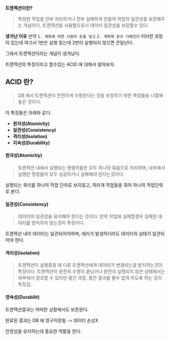 **트렌젝션이란?**
>특정한 작업을 전부 처리하거나 전부 실패하게 만들어 작업의 일관성을 보장해주는 개념이다, 트랜잭션을 사용함으로서 데이터 일관성을 보장할수 있다.

**생겨난 이유**
만약 ``1. 계좌에 어떤 사람이 돈을 넣고`` ``2. 계좌에 돈이 더해진다``
이러한 과정이 있는데 여기서 1번은 실행 됬는데 2번이 실행되지 않으면 큰일난다. 

그래서 트랜잭션이라는 개념이 생겨났다.

트랜잭션의 특징이라고 할수있는 ACID 에 대해서 알아보자.

## ACID 란?
>DB 에서 트랜잭션이 안전하게 수행된다는 것을 보장하기 위한 특징들을 나열해 놓은 것이다.

이 특징들은 아래와 같다.
* **원자성(Atomictiy)**
* **일관성(Consistency)**
* **격리성(lsolation)**
* **지속성(Durability)**

#### 원자성(Atomictiy)

>트랜잭션 내에서 실행되는 명령어들은 모두 하나의 묶음으로 처리하며, 내부에서 실행된 명령들이 모두 성공하거나 실패해야 된다는것이다. 

실행되는 쿼리를 하나의 작업 단위로 보지않고, 여러개 작업들을 묶어 하나의 작업단위로 본다.

#### 일관성(Consistency)

>데이터의 일관성을 유지해야 한다는 것이다. 만약 작업에 실패할경우 실패한 데이터를 방치하지 않는것이 특징이다.

트랜젝션 내의 데이터는 일관되어야하며, 에러가 발생하더라도 데이터의 상태가 일관되어야 한다.

#### 격리성(isolation)

>트랜잭션이 실행중일 때 다른 트랜잭션에게 데이터가 변경되는걸 방지하는것이 특징이다. 트랜잭션이 완전히 수행이 끝났거나 완전히 실행되지 않은 상태에서는 외부에서 참조할 수 있지만 중간 과정, 중간 결과를 볼수 없게 하도록 하는 것이 특징임.

#### 영속성(Durabilit)

트랜잭션결과는 어떠한 상황에서도 보존된다.

완료된 결과는 DB 에 영구저장됨 -> 데이터 손상X

안정성을 유지하는데 중요한 역활을 한다.
